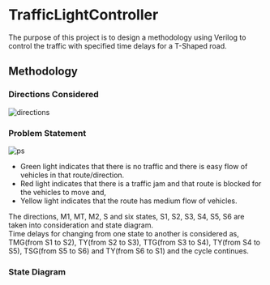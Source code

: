 # TrafficLightController
 
The purpose of this project is to design a methodology using Verilog to control the traffic with specified time delays for a T-Shaped road.

## Methodology

### Directions Considered

![directions](https://github.com/user-attachments/assets/22ede362-9d52-4f0e-9cfe-127520759d8c)

### Problem Statement

![ps](https://github.com/user-attachments/assets/f9c0a73c-4430-472e-b7db-12ba3f6821bc)

- Green light indicates that there is no traffic and there is easy flow of vehicles in that route/direction. 
- Red light indicates that there is a traffic jam and that route is blocked for the vehicles to move and, 
- Yellow light indicates that the route has medium flow of vehicles.      

The directions, M1, MT, M2, S and six states, S1, S2, S3, S4, S5, S6 are taken into consideration and state diagram.      
Time delays for changing from one state to another is considered as, TMG(from S1 to S2), TY(from S2 to S3), TTG(from S3 to S4), TY(from S4 to S5), TSG(from S5 to S6) 
and TY(from S6 to S1) and the cycle continues.

### State Diagram

